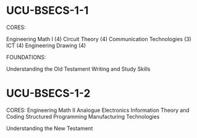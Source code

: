# UCU-BSECS-1-1


CORES:

Engineering Math I (4)
Circuit Theory (4)
Communication Technologies (3)
ICT (4)
Engineering Drawing (4)


FOUNDATIONS:

Understanding the Old Testament
Writing and Study Skills



# UCU-BSECS-1-2

CORES:
Engineering Math II
Analogue Electronics
Information Theory and Coding
Structured Programming
Manufacturing Technologies

Understanding the New Testament
